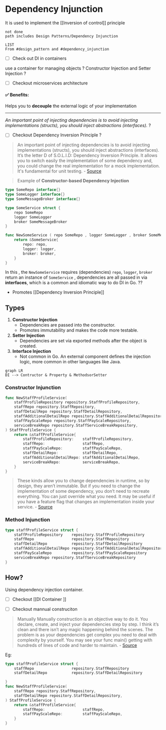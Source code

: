 # Dependency Injunction
It is used to implement the [[Inversion of control]] principle
```tasks 
not done 
path includes Design Patterns/Dependency Injunction
```


```dataview
LIST 
From #design_pattern and #dependency_injunction
```


- [ ] Check out DI in containers 


use a container for managing objects ?
Constructor Injection and Setter Injection ? 

- [ ] Checkout microservices architecture 

#### ✅ Benefits:

Helps you to **decouple** the external logic of your implementation 

---

*An important point of injecting dependencies is to avoid injecting implementations (structs), you should inject abstractions (interfaces).* ? 

- [ ] Checkout Dependency Inversion Principle ? 

>  An important point of injecting dependencies is to avoid injecting implementations (structs), you should inject abstractions (interfaces). It’s the letter D of S.O.L.I.D: Dependency Inversion Principle. It allows you to switch easily the implementation of some dependency and, you could change the real implementation for a mock implementation. It's fundamental for unit testing. - [Source](https://medium.com/avenue-tech/dependency-injection-in-go-35293ef7b6)

> Example of **Constructor-based Dependency Injection**
```go 
type SomeRepo interface{}
type SomeLogger interface{}
type SomeMessageBroker interface{}

type SomeService struct {
	repo SomeRepo
	logger SomeLogger 
	broker SomeMessageBroker 
}

func NewSomeService ( repo SomeRepo , logger SomeLogger , broker SomeMessageBroker)SomeService{
	return &SomeService{
		repo: repo,
		logger: logger,
		broker: broker,
	}
} 
```
In this , the `NewSomeService` requires (dependencies) `repo`, `logger`, `broker` return an instance of `SomeService` , dependencies are all passed in via **interfaces**, which is a common and idiomatic way to do DI in Go. ?? 
- Promotes [[Dependency Inversion Principle]]
## Types 

1. **Constructor Injection**
	- Dependencies are passed into the constructor.
	- Promotes immutability and makes the code more testable.
2. **Setter Injection**
	- Dependencies are set via exported methods after the object is created.
3. **Interface Injection**
	- Not common in Go. An external component defines the injection logic, more common in other languages like Java.

```mermaid 
graph LR 
DI --> Contructor & Property & MethodsorSetter 
```
### Constructor Injunction 
```go
func NewStaffProfileService(
	staffProfileRepository repository.StaffProfileRepository,
	staffRepo repository.StaffRepository,
	staffDetailRepo repository.StaffDetailRepository,
	staffAdditionalDetailRepo repository.StaffAdditionalDetailRepository,
	staffPayScaleRepo repository.StaffPayScaleRepository,
	serviceBreakRepo repository.StaffServiceBreakRepository,
) StaffProfileService {
	return &staffProfileService{
		staffProfileRepository:    staffProfileRepository,
		staffRepo:                 staffRepo,
		staffPayScaleRepo:         staffPayScaleRepo,
		staffDetailRepo:           staffDetailRepo,
		staffAdditionalDetailRepo: staffAdditionalDetailRepo,
		serviceBreakRepo:          serviceBreakRepo,
	}
}
```

> These kinds allow you to change dependencies in runtime, so by design, they aren’t immutable. But if you need to change the implementation of some dependency, you don’t need to recreate everything. You can just override what you need. It may be useful if you have a feature flag that changes an implementation inside your service. - [Source](https://medium.com/avenue-tech/dependency-injection-in-go-35293ef7b6)



### Method Injunction 

```go
type staffProfileService struct {
	staffProfileRepository    repository.StaffProfileRepository
	staffRepo                 repository.StaffRepository
	staffDetailRepo           repository.StaffDetailRepository
	staffAdditionalDetailRepo repository.StaffAdditionalDetailRepository
	staffPayScaleRepo         repository.StaffPayScaleRepository
	serviceBreakRepo repository.StaffServiceBreakRepository
}
```

## How? 
Using dependency injection container. 
- [ ] Checkout [[DI Container ]]

- [ ] Checkout mannual construciton
> Manually
> Manually construction is an objective way to do it. You declare, create, and inject your dependencies step by step. I think it’s clean and there isn’t any magic happening behind the scenes. The problem is as your dependencies get complex you need to deal with complexity by yourself. You may see your func main() getting with hundreds of lines of code and harder to maintain. - [Source](https://medium.com/avenue-tech/dependency-injection-in-go-35293ef7b6)

Eg:

```go
type staffProfileService struct {
	staffRepo                 repository.StaffRepository
	staffDetailRepo           repository.StaffDetailRepository

}
func NewStaffProfileService(
	staffRepo repository.StaffRepository,
	staffDetailRepo repository.StaffDetailRepository,
) StaffProfileService {
	return &staffProfileService{
		staffRepo:                 staffRepo,
		staffPayScaleRepo:         staffPayScaleRepo,
	}
}

```






















